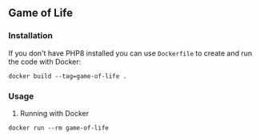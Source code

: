 ## Game of Life

### Installation
If you don't have PHP8 installed you can use `Dockerfile` to 
create and run the code with Docker:

```shell
docker build --tag=game-of-life .
```

### Usage
1. Running with Docker
```shell
docker run --rm game-of-life
```
